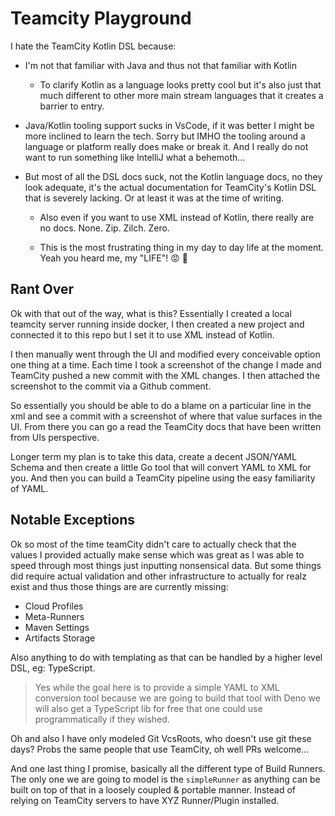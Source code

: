 # Teamcity Playground

I hate the TeamCity Kotlin DSL because:

- I'm not that familiar with Java and thus not that familiar with Kotlin

  - To clarify Kotlin as a language looks pretty cool but it's also just
    that much different to other more main stream languages that it creates
    a barrier to entry.

- Java/Kotlin tooling support sucks in VsCode, if it was better I might be more
  inclined to learn the tech. Sorry but IMHO the tooling around a language or
  platform really does make or break it. And I really do not want to run
  something like IntelliJ what a behemoth...

- But most of all the DSL docs suck, not the Kotlin language docs, no they look
  adequate, it's the actual documentation for TeamCity's Kotlin DSL that is
  severely lacking. Or at least it was at the time of writing.

  - Also even if you want to use XML instead of Kotlin, there really are no docs.
    None. Zip. Zilch. Zero.

  - This is the most frustrating thing in my day to day life at the moment.
    Yeah you heard me, my "LIFE"! :rage: :cursing_face:

## Rant Over

Ok with that out of the way, what is this? Essentially I created a local
teamcity server running inside docker, I then created a new project and
connected it to this repo but I set it to use XML instead of Kotlin.

I then manually went through the UI and modified every conceivable option one
thing at a time. Each time I took a screenshot of the change I made and TeamCity
pushed a new commit with the XML changes. I then attached the screenshot to the
commit via a Github comment.

So essentially you should be able to do a blame on a particular line in the xml
and see a commit with a screenshot of where that value surfaces in the UI. From
there you can go a read the TeamCity docs that have been written from UIs
perspective.

Longer term my plan is to take this data, create a decent JSON/YAML Schema and
then create a little Go tool that will convert YAML to XML for you. And then you
can build a TeamCity pipeline using the easy familiarity of YAML.

## Notable Exceptions

Ok so most of the time teamCity didn't care to actually check that the values I
provided actually make sense which was great as I was able to speed through most
things just inputting nonsensical data. But some things did require actual
validation and other infrastructure to actually for realz exist and thus those
things are are currently missing:

- Cloud Profiles
- Meta-Runners
- Maven Settings
- Artifacts Storage

Also anything to do with templating as that can be handled by a higher level DSL, eg: TypeScript.

> Yes while the goal here is to provide a simple YAML to XML conversion tool
> because we are going to build that tool with Deno we will also get a TypeScript
> lib for free that one could use programmatically if they wished.

Oh and also I have only modeled Git VcsRoots, who doesn't use git these days?
Probs the same people that use TeamCity, oh well PRs welcome...

And one last thing I promise, basically all the different type of Build Runners.
The only one we are going to model is the `simpleRunner` as anything can be built
on top of that in a loosely coupled & portable manner. Instead of relying on
TeamCity servers to have XYZ Runner/Plugin installed.
